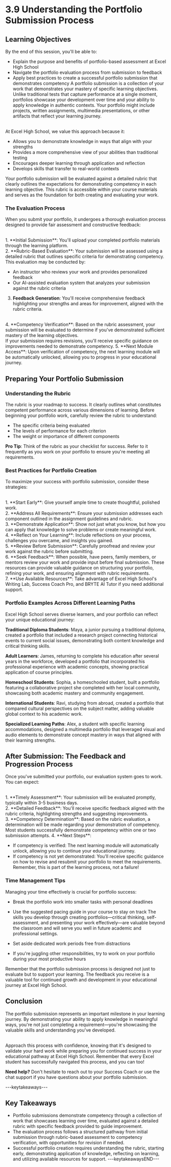 # 3.9 Understanding the Portfolio Submission Process

## Learning Objectives

By the end of this session, you'll be able to:

- Explain the purpose and benefits of portfolio-based assessment at Excel High School
- Navigate the portfolio evaluation process from submission to feedback
- Apply best practices to create a successful portfolio submission that demonstrates competency
A portfolio submission is a collection of your work that demonstrates your mastery of specific learning objectives. Unlike traditional tests that capture performance at a single moment, portfolios showcase your development over time and your ability to apply knowledge in authentic contexts. Your portfolio might include projects, written assignments, multimedia presentations, or other artifacts that reflect your learning journey.

<br/>
At Excel High School, we value this approach because it:

- Allows you to demonstrate knowledge in ways that align with your strengths
- Provides a more comprehensive view of your abilities than traditional testing
- Encourages deeper learning through application and reflection
- Develops skills that transfer to real-world contexts

Your portfolio submission will be evaluated against a detailed rubric that clearly outlines the expectations for demonstrating competency in each learning objective.
This rubric is accessible within your course materials and serves as the foundation for both creating and evaluating your work.

### The Evaluation Process

When you submit your portfolio, it undergoes a thorough evaluation process designed to provide fair assessment and constructive feedback:

<br/>
1. **Initial Submission**: You'll upload your completed portfolio materials through the learning platform.

<br/>
2. **Rubric-Based Evaluation**: Your submission will be assessed using a detailed rubric that outlines specific criteria for demonstrating competency. This evaluation may be conducted by:

- An instructor who reviews your work and provides personalized feedback
- Our AI-assisted evaluation system that analyzes your submission against the rubric criteria

3. **Feedback Generation**: You'll receive comprehensive feedback highlighting your strengths and areas for improvement, aligned with the rubric criteria.

<br/>
4. **Competency Verification**: Based on the rubric assessment, your submission will be evaluated to determine if you've demonstrated sufficient mastery of the learning objectives.

<br/>
If your submission requires revisions, you'll receive specific guidance on improvements needed to demonstrate competency.
5. **Next Module Access**: Upon verification of competency, the next learning module will be automatically unlocked, allowing you to progress in your educational journey.

## Preparing Your Portfolio Submission

### Understanding the Rubric

The rubric is your roadmap to success. It clearly outlines what constitutes competent performance across various dimensions of learning. Before beginning your portfolio work, carefully review the rubric to understand:

- The specific criteria being evaluated
- The levels of performance for each criterion
- The weight or importance of different components

**Pro Tip**: Think of the rubric as your checklist for success. Refer to it frequently as you work on your portfolio to ensure you're meeting all requirements.

### Best Practices for Portfolio Creation

To maximize your success with portfolio submission, consider these strategies:

<br/>
1. **Start Early**: Give yourself ample time to create thoughtful, polished work.

<br/>
2. **Address All Requirements**: Ensure your submission addresses each component outlined in the assignment guidelines and rubric.

<br/>
3. **Demonstrate Application**: Show not just what you know, but how you can apply that knowledge to solve problems or create meaningful work.

<br/>
4. **Reflect on Your Learning**: Include reflections on your process, challenges you overcame, and insights you gained.

<br/>
5. **Review Before Submission**: Carefully proofread and review your work against the rubric before submitting.

<br/>
6. **Seek Feedback**: When possible, have peers, family members, or mentors review your work and provide input before final submission.
These resources can provide valuable guidance on structuring your portfolio, refining your work, and ensuring alignment with rubric requirements.

<br/>
7. **Use Available Resources**: Take advantage of Excel High School's Writing Lab, Success Coach Pro, and BRYTE AI Tutor if you need additional support.

### Portfolio Examples Across Different Learning Paths

Excel High School serves diverse learners, and your portfolio can reflect your unique educational journey:

**Traditional Diploma Students**: Maya, a junior pursuing a traditional diploma, created a portfolio that included a research project connecting historical events to current social issues, demonstrating both content knowledge and critical thinking skills.

**Adult Learners**: James, returning to complete his education after several years in the workforce, developed a portfolio that incorporated his professional experience with academic concepts, showing practical application of course principles.

**Homeschool Students**: Sophia, a homeschooled student, built a portfolio featuring a collaborative project she completed with her local community, showcasing both academic mastery and community engagement.

**International Students**: Ravi, studying from abroad, created a portfolio that compared cultural perspectives on the subject matter, adding valuable global context to his academic work.

**Specialized Learning Paths**: Alex, a student with specific learning accommodations, designed a multimedia portfolio that leveraged visual and audio elements to demonstrate concept mastery in ways that aligned with their learning strengths.

## After Submission: The Feedback and Progression Process

Once you've submitted your portfolio, our evaluation system goes to work. You can expect:

<br/>
1. **Timely Assessment**: Your submission will be evaluated promptly, typically within 3-5 business days.

<br/>
2. **Detailed Feedback**: You'll receive specific feedback aligned with the rubric criteria, highlighting strengths and suggesting improvements.

<br/>
3. **Competency Determination**: Based on the rubric evaluation, a determination will be made regarding your demonstration of competency.

<br/>
Most students successfully demonstrate competency within one or two submission attempts.
4. **Next Steps**:

- If competency is verified: The next learning module will automatically unlock, allowing you to continue your educational journey.
- If competency is not yet demonstrated: You'll receive specific guidance on how to revise and resubmit your portfolio to meet the requirements. Remember, this is part of the learning process, not a failure!

### Time Management Tips

Managing your time effectively is crucial for portfolio success:

- Break the portfolio work into smaller tasks with personal deadlines
- Use the suggested pacing guide in your course to stay on track
The skills you develop through creating portfolios—critical thinking, self-assessment, and presenting your work effectively—are valuable beyond the classroom and will serve you well in future academic and professional settings.

- Set aside dedicated work periods free from distractions
- If you're juggling other responsibilities, try to work on your portfolio during your most productive hours

Remember that the portfolio submission process is designed not just to evaluate but to support your learning. The feedback you receive is a valuable tool for continued growth and development in your educational journey at Excel High School.

## Conclusion

The portfolio submission represents an important milestone in your learning journey. By demonstrating your ability to apply knowledge in meaningful ways, you're not just completing a requirement—you're showcasing the valuable skills and understanding you've developed. 

<br/>
Approach this process with confidence, knowing that it's designed to validate your hard work while preparing you for continued success in your educational pathway at Excel High School. Remember that every Excel student has successfully navigated this process, and you can too!

**Need help?** Don't hesitate to reach out to your Success Coach or use the chat support if you have questions about your portfolio submission.

---keytakeaways---
## Key Takeaways

- Portfolio submissions demonstrate competency through a collection of work that showcases learning over time, evaluated against a detailed rubric with specific feedback provided to guide improvement.
- The evaluation process follows a structured pathway from initial submission through rubric-based assessment to competency verification, with opportunities for revision if needed.
- Successful portfolio creation requires understanding the rubric, starting early, demonstrating application of knowledge, reflecting on learning, and utilizing available resources for support.
---keytakeawaysEND---